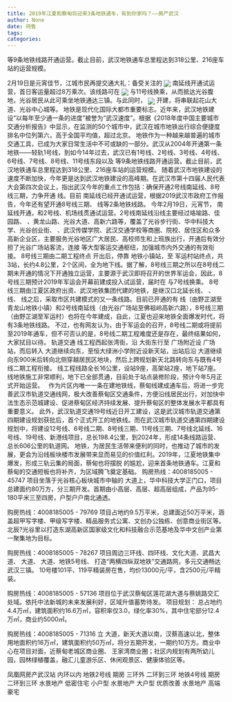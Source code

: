 ```yaml
---
title: 2019年江夏和蔡甸将迎来3条地铁通车，有到你家吗？——房产武汉
author: None
date: 待售
tags: 
categories: 
---
```

等9条地铁线路开通运营。截止目前，武汉地铁通车总里程达到318公里、216座车站的运营规模。
<!-- more -->
2月19日是元宵佳节，江城市民再提交通大礼：备受关注的
<img align="center" border="0" src="//s1.ifengimg.com/2019/02/22/e620998a3ec597d028c4a5b5d4d8f4d8.png" />
南延线开通试运营，首日客运量超过8万乘次。该线路可在
<img align="center" border="0" src="//s1.ifengimg.com/2019/02/22/96011cfb38b668db204a73df76b16a68.png" />
与11号线换乘，从而抵达光谷腹地，光谷居民从此可乘坐地铁通达三镇。与此同时，
<img align="center" border="0" src="//s1.ifengimg.com/2019/02/22/5dfcefdb8b1fd2d135ba73cbcb685e39.png" />
开建，将串联起花山大道、光谷中心城等。
地铁是现代化国际大都市重要标志。近年来，武汉地铁建设“以每年至少通一条的进度”被誉为“武汉速度”。根据《2018年度中国主要城市交通分析报告》中显示，在监测的50个城市中，武汉在城市地铁出行综合便捷度排名中位列第六，高于全国平均值，超过北京。
地铁作为一种越来越普遍的城市交通工具，已成为大家日常生活中不可或缺的一部分。武汉从2004年开通第一条地铁——轻轨1号线，到如今14年过去，武汉已有1号线、2号线、3号线、4号线、6号线、7号线、8号线、11号线东段以及
等9条地铁线路开通运营。截止目前，武汉地铁通车总里程达到318公里、216座车站的运营规模。
随着武汉市地铁建设的速度不断加快，今年更是达到武汉地铁建设的高峰期。在武汉市第十四届人民代表大会第四次会议上，指出武汉今年的重点工作包括：确保开通2号线南延线、8号线三期，力争开通
线。目前
南延线已经开通试运营，根据2019武汉市政府工作报告，今年还有望开通8号线三期、
线等2条地铁线路。
今年2月19日，元宵节，
南延线开通，和2号线、机场线贯通试运营。2号线南延线沿线主要经过珞喻路、佳园路、
、黄龙山路、光谷大道、高新六路等，覆盖了光谷步行街、华中科技大学、光谷创业街、
、武汉传媒学院、武汉交通学校等商圈、院校、居住区和众多高新企业区，主要服务光谷地区广大居民、高校师生和上班族出行，开通后有效分担了光谷广场站客流，连接
等大型客运交通枢纽，加强城市内外交通的有效衔接。
8号线三期由二期工程终点
开出后，停靠
地铁小镇站，至
军运村站终点，共3站，长约4.8公里，2个区间，全为地下线。据了解，8号线三期之所以在8号线二期未开通的情况下开通独立运营，主要源于武汉即将召开的世界军运会，因此，8号线三期预计2019年军运会开幕前建成投入试运营，届时在
与7号线换乘。
8号线三期由江夏区政府出资、武汉地铁集团代建的地铁，是继汉口北延长线、
、
线、
线之后，采取市区共建模式的又一条线路。目前已开通的有
线（由野芷湖至青龙山地铁小镇）和2号线南延线（由光谷广场站至佛祖岭高新六路），8号线三期（由野芷湖至军运村）也将在今年建成，自此，江夏也迎来地铁全面爆发时代，将有3条地铁线路。
不过，也有网友认为，由于军运会的召开，8号线二期或将提前至2019年通车，但不可否认的是，8号线二期工程难度还是存在，最终结果如何，大家拭目以待。
轨道交通
线工程西起张湾街，沿
大街东行至
广场附近设
广场站，而后转入
大道继续向东，至恒大绿洲小学附近设新天站，出站后沿
大道继续向东900米后转向北侧穿越居民区地块，然后上跨规划新天北路转向东与既有4号线二期工程衔接。
线工程线路全长16公里，设站9座，高架站2座，地下站7座。
线地铁施工非常顺利，地下已全部贯通，目前处于站点装修阶段，预计今年5月正式开始运营。
 
作为片区内唯一一条在建地铁线，蔡甸线建成通车后，将进一步完善武汉市轨道交通线网，极大改善蔡甸区交通条件，方便沿线居民出行，对加快中法生态示范城建设、促进蔡甸区经济持续发展、提升蔡甸区的整体发展水平都具有重要意义。
此外，武汉轨道交通19号线近日开工建设，这是武汉城市轨道交通第四期建设规划获批后，首个正式开工的地铁线。而在武汉城市轨道交通第四期建设规划中，将建设12号线、6号线二期、8号线三期、11号线三期、7号线北延线、16号线、19号线、新港线项目，总长198.4公里，到2024年，形成14条线路运营、总长606公里的轨道网。
地铁，为居民生活带来便利的同时，也推动了城市的发展，更会为沿线板块楼市发展带来显而易见的价值红利。2019年，江夏地铁集中爆发，形成三轨云集的局面，蔡甸也将摆脱
的尴尬，迎来首条地铁通车。江夏和蔡甸的交通短板也将补齐，为区域腾飞奠定基础。
购房热线：4008185005 - 45747
项目坐落于光谷核心板块城市中轴的
大道上，华中科技大学正门口，项目总建面约80万方，分三期开发。首期由小高层、高层、超高层组成，产品为95-180平米三至四房，户型户户南北通透。
 
                                       
                                    
购房热线：4008185005 - 79769
项目占地约9.5万平米，总建面近50万平米，涵盖超甲写字楼、甲级写字楼、精品服务式公寓、文创办公独栋、创意商业街区等。 北辰?光谷里以打造东湖高新区国家级文化和科技融合示范基地及华中文创产业第一聚集地为目标。
 
                                       
                                    
购房热线：4008185005 - 78267
项目周边三环线、四环线、文化大道、武昌大道、
大道、
大道、地铁5号线、
打造“两横四纵双地铁”交通路网，多元交通畅达武汉三镇。
10号楼101平、119平精装房在售，均价13000元/平，含2500元/平精装。
 
                                       
                                    
购房热线：4008185005 - 57136
项目位于武汉蔡甸区莲花湖大道与蔡姚路交汇处域。依托中法新城的未来发展利好，区域升值蓄势待发。 项目规划： 总占地约4.4万㎡，建筑面积约16.6万㎡，容积率仅3.0，绿化率30%，其中住宅部分12.4万㎡，商业约5000㎡。
 
                                       
                                    
购房热线：4008185005 - 71316
立
大道，新天大道以南，汉蔡高速以北，整体用地面积约16万㎡，建筑面积约50万㎡，将分五期开发，一期约10万方。商业中心在项目对面，近蔡甸老城区商业圈、
王家湾商业圈；社区内规划有两所幼儿园，园林绿植覆盖，融汇儿童游乐区、休闲观景区、健康体验区等。
 
                                       
                                    
                        
                        
                        
                        
                                        
                    
                    
                
                    
                    
                    
                
                    
                
凤凰网房产武汉站
内环以内 地铁2号线
期房 三环外
二环到三环 地铁4号线
期房 二环到三环
水景地产 低密住宅
小户型 水景地产
大户型 优质改善
水景地产 高端豪宅
	                        
	                    
	                        
	                    
